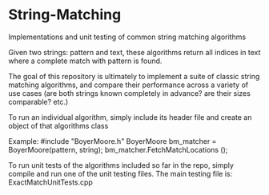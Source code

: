 # String-Matching
Implementations and unit testing of common string matching algorithms

Given two strings: pattern and text, these algorithms return all indices in text where a complete match with pattern is found.

The goal of this repository is ultimately to implement a suite of classic string matching algorithms,
and compare their performance across a variety of use cases (are both strings known completely in advance? are their sizes comparable? etc.)

To run an individual algorithm, simply include its header file and create an object of that algorithms class

Example:
#include "BoyerMoore.h"
BoyerMoore bm_matcher = BoyerMoore(pattern, string);
bm_matcher.FetchMatchLocations ();

To run unit tests of the algorithms included so far in the repo, simply compile and run one of the unit testing files.
The main testing file is: ExactMatchUnitTests.cpp
